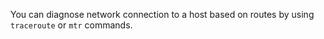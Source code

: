 You can diagnose network connection to a host based on routes by using `traceroute` or `mtr` commands.